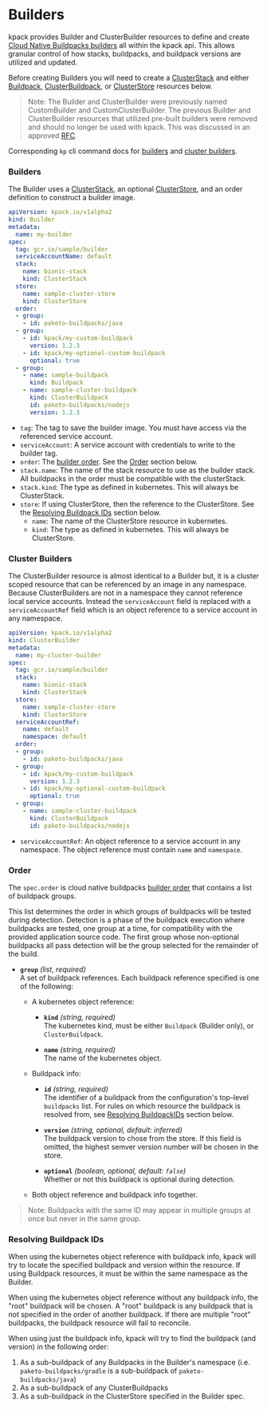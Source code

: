 # Builders

kpack provides Builder and ClusterBuilder resources to define and create [Cloud Native Buildpacks builders](https://buildpacks.io/docs/using-pack/working-with-builders/) all within the kpack api.
This allows granular control of how stacks, buildpacks, and buildpack versions are utilized and updated.

Before creating Builders you will need to create a [ClusterStack](stack.md) and
either [Buildpack](buildpacks.md#buildpack), [ClusterBuildpack](buildpacks.md#cluster-buildpack), or
[ClusterStore](buildpacks.md#cluster-store) resources below.

> Note: The Builder and ClusterBuilder were previously named CustomBuilder and
> CustomClusterBuilder. The previous Builder and ClusterBuilder resources that
> utilized pre-built builders were removed and should no longer be used with
> kpack. This was discussed in an approved
> [RFC](https://github.com/pivotal/kpack/pull/439).

Corresponding `kp` cli command docs for
[builders](https://github.com/vmware-tanzu/kpack-cli/blob/main/docs/kp_builder.md)
and [cluster builders](https://github.com/vmware-tanzu/kpack-cli/blob/main/docs/kp_clusterbuilder.md).

### <a id='builders'></a>Builders

The Builder uses a [ClusterStack](stack.md), an optional [ClusterStore](buildpacks.md#cluster-store), and an order definition to construct a builder image.

```yaml
apiVersion: kpack.io/v1alpha2
kind: Builder
metadata:
  name: my-builder
spec:
  tag: gcr.io/sample/builder
  serviceAccountName: default
  stack:
    name: bionic-stack
    kind: ClusterStack
  store:
    name: sample-cluster-store
    kind: ClusterStore
  order:
  - group:
    - id: paketo-buildpacks/java
  - group:
    - id: kpack/my-custom-buildpack
      version: 1.2.3
    - id: kpack/my-optional-custom-buildpack
      optional: true
  - group:
    - name: sample-buildpack
      kind: Buildpack
    - name: sample-cluster-buildpack
      kind: ClusterBuildpack
      id: paketo-buildpacks/nodejs
      version: 1.2.3
```

* `tag`: The tag to save the builder image. You must have access via the referenced service account.
* `serviceAccount`: A service account with credentials to write to the builder tag.
* `order`: The [builder order](https://buildpacks.io/docs/reference/builder-config/). See the [Order](#order) section below.
* `stack.name`: The name of the stack resource to use as the builder stack. All buildpacks in the order must be compatible with the clusterStack.
* `stack.kind`: The type as defined in kubernetes. This will always be ClusterStack.
* `store`: If using ClusterStore, then the reference to the ClusterStore. See the [Resolving Buildpack IDs](#resolving-buildpack-ids) section below.
  * `name`: The name of the ClusterStore resource in kubernetes.
  * `kind`: The type as defined in kubernetes. This will always be ClusterStore.

### <a id='cluster-builders'></a>Cluster Builders

The ClusterBuilder resource is almost identical to a Builder but, it is a
cluster scoped resource that can be referenced by an image in any namespace.
Because ClusterBuilders are not in a namespace they cannot reference local
service accounts. Instead the `serviceAccount` field is replaced with a
`serviceAccountRef` field which is an object reference to a service account in
any namespace.

```yaml
apiVersion: kpack.io/v1alpha2
kind: ClusterBuilder
metadata:
  name: my-cluster-builder
spec:
  tag: gcr.io/sample/builder
  stack:
    name: bionic-stack
    kind: ClusterStack
  store:
    name: sample-cluster-store
    kind: ClusterStore
  serviceAccountRef:
    name: default
    namespace: default
  order:
  - group:
    - id: paketo-buildpacks/java
  - group:
    - id: kpack/my-custom-buildpack
      version: 1.2.3
    - id: kpack/my-optional-custom-buildpack
      optional: true
  - group:
    - name: sample-cluster-buildpack
      kind: ClusterBuildpack
      id: paketo-buildpacks/nodejs
```

* `serviceAccountRef`: An object reference to a service account in any namespace. The object reference must contain `name` and `namespace`.

### <a id='order'></a>Order

The `spec.order` is cloud native buildpacks [builder order](https://buildpacks.io/docs/reference/builder-config/)
that contains a list of buildpack groups.

This list determines the order in which groups of buildpacks will be tested
during detection. Detection is a phase of the buildpack execution where
buildpacks are tested, one group at a time, for compatibility with the provided
application source code. The first group whose non-optional buildpacks all pass
detection will be the group selected for the remainder of the build.

- **`group`** _(list, required)_\
  A set of buildpack references. Each buildpack reference specified is one of the following:
  - A kubernetes object reference:
    - **`kind`** _(string, required)_\
      The kubernetes kind, must be either `Buildpack` (Builder only), or
      `ClusterBuildpack`.

    - **`name`** _(string, required)_\
      The name of the kubernetes object.

  - Buildpack info:
    - **`id`** _(string, required)_\
      The identifier of a buildpack from the configuration's top-level
      `buildpacks` list. For rules on which resource the buildpack is resolved
      from, see [Resolving BuildpackIDs](#resolving-buildpack-ids) section
      below.

    - **`version`** _(string, optional, default: inferred)_\
      The buildpack version to chose from the store. If this field is omitted,
      the highest semver version number will be chosen in the store.

    - **`optional`** _(boolean, optional, default: `false`)_\
      Whether or not this buildpack is optional during detection.

  - Both object reference and buildpack info together.

> Note: Buildpacks with the same ID may appear in multiple groups at once but never in the same group.

### <a id='resolving-buildpacks-ids'></a>Resolving Buildpack IDs

When using the kubernetes object reference with buildpack info, kpack will try
to locate the specified buildpack and version within the resource. If using
Buildpack resources, it must be within the same namespace as the Builder.

When using the kubernetes object reference without any buildpack info, the
"root" buildpack will be chosen. A "root" buildpack is any buildpack that is
not specified in the order of another buildpack. If there are multiple "root"
buildpacks, the buildpack resource will fail to reconcile.

When using just the buildpack info, kpack will try to find the buildpack (and
version) in the following order:

1. As a sub-buildpack of any Buildpacks in the Builder's namespace (i.e.
   `paketo-buildpacks/gradle` is a sub-buildpack of `paketo-buildpacks/java`)
1. As a sub-buildpack of any ClusterBuildpacks
1. As a sub-buildpack in the ClusterStore specified in the Builder spec.
